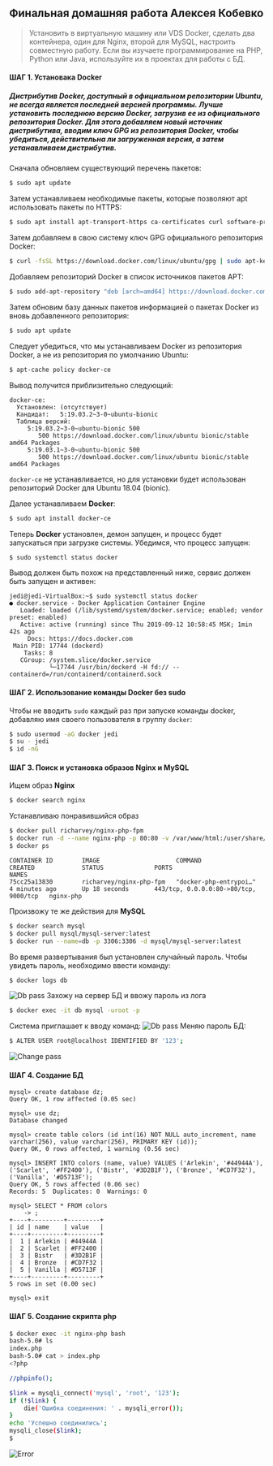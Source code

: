 ## Финальная домашняя работа Алексея Кобевко

>Установить в виртуальную машину или VDS Docker, сделать два контейнера, один для Nginx, второй для MySQL, настроить совместную работу. Если вы изучаете программирование на PHP, Python или Java, используйте их в проектах для работы с БД.

#### ШАГ 1. Установака **Docker**
##### Дистрибутив Docker, доступный в официальном репозитории Ubuntu, не всегда является последней версией программы. Лучше установить последнюю версию Docker, загрузив ее из официального репозитория Docker. Для этого добавляем новый источник дистрибутива, вводим ключ GPG из репозитория Docker, чтобы убедиться, действительна ли загруженная версия, а затем устанавливаем дистрибутив.
Сначала обновляем существующий перечень пакетов:
```bash
$ sudo apt update
```
Затем устанавливаем необходимые пакеты, которые позволяют apt использовать пакеты по HTTPS:
```bash
$ sudo apt install apt-transport-https ca-certificates curl software-properties-common
```
Затем добавляем в свою систему ключ GPG официального репозитория Docker:
```bash
$ curl -fsSL https://download.docker.com/linux/ubuntu/gpg | sudo apt-key add -
```
Добавляем репозиторий Docker в список источников пакетов APT:
```bash
$ sudo add-apt-repository "deb [arch=amd64] https://download.docker.com/linux/ubuntu bionic stable"
```
Затем обновим базу данных пакетов информацией о пакетах Docker из вновь добавленного репозитория:
```bash
$ sudo apt update
```
Следует убедиться, что мы устанавливаем Docker из репозитория Docker, а не из репозитория по умолчанию Ubuntu:
```bash
$ apt-cache policy docker-ce
```
Вывод получится приблизительно следующий:
```
docker-ce:
  Установлен: (отсутствует)
  Кандидат:   5:19.03.2~3-0~ubuntu-bionic
  Таблица версий:
     5:19.03.2~3-0~ubuntu-bionic 500
        500 https://download.docker.com/linux/ubuntu bionic/stable amd64 Packages
     5:19.03.1~3-0~ubuntu-bionic 500
        500 https://download.docker.com/linux/ubuntu bionic/stable amd64 Packages
```
```docker-ce``` не устанавливается, но для установки будет использован репозиторий Docker для Ubuntu 18.04 (bionic).


Далее устанавливаем **Docker**:
```bash
$ sudo apt install docker-ce
```
Теперь **Docker** установлен, демон запущен, и процесс будет запускаться при загрузке системы.  Убедимся, что процесс запущен:
```bash
$ sudo systemctl status docker
```
Вывод должен быть похож на представленный ниже, сервис должен быть запущен и активен:
```
jedi@jedi-VirtualBox:~$ sudo systemctl status docker
● docker.service - Docker Application Container Engine
   Loaded: loaded (/lib/systemd/system/docker.service; enabled; vendor preset: enabled)
   Active: active (running) since Thu 2019-09-12 10:58:45 MSK; 1min 42s ago
     Docs: https://docs.docker.com
 Main PID: 17744 (dockerd)
    Tasks: 8
   CGroup: /system.slice/docker.service
           └─17744 /usr/bin/dockerd -H fd:// --containerd=/run/containerd/containerd.sock
```

#### ШАГ 2. Использование команды **Docker** без sudo

Чтобы не вводить ```sudo``` каждый раз при запуске команды docker, добавляю имя своего пользователя в группу ```docker```:
```bash
$ sudo usermod -aG docker jedi
$ su - jedi
$ id -nG
```
#### ШАГ 3. Поиск и установка образов **Nginx** и **MySQL**

Ищем образ **Nginx**
```bash
$ docker search nginx
```
Устанавливаю понравившийся образ
```bash
$ docker pull richarvey/nginx-php-fpm
$ docker run -d --name nginx-php -p 80:80 -v /var/www/html:/user/share/nginx/html/ richarvey/nginx-php-fpm
$ docker ps
```
```
CONTAINER ID        IMAGE                     COMMAND                  CREATED             STATUS              PORTS                                   NAMES
75cc25a13830        richarvey/nginx-php-fpm   "docker-php-entrypoi…"   4 minutes ago       Up 18 seconds       443/tcp, 0.0.0.0:80->80/tcp, 9000/tcp   nginx-php

```
Произвожу те же действия для **MySQL**
```bash
$ docker search mysql
$ docker pull mysql/mysql-server:latest
$ docker run --name=db -p 3306:3306 -d mysql/mysql-server:latest
```
Во время развертывания был установлен случайный пароль. Чтобы увидеть пароль, необходимо ввести команду:
```bash
$ docker logs db
```
![Db pass](./images/db_pass.png)
Захожу на сервер БД и ввожу пароль из лога
```bash
$ docker exec -it db mysql -uroot -p
```
Система приглашает к вводу команд:
![Db pass](./images/welcome.png)
Меняю пароль БД:
```bash
$ ALTER USER root@localhost IDENTIFIED BY '123';
```
![Change pass](./images/rename_pass.png)

#### ШАГ 4. Создание БД
```mysql
mysql> create database dz;
Query OK, 1 row affected (0.05 sec)

mysql> use dz;
Database changed

mysql> create table colors (id int(16) NOT NULL auto_increment, name varchar(256), value varchar(256), PRIMARY KEY (id));
Query OK, 0 rows affected, 1 warning (0.56 sec)

mysql> INSERT INTO colors (name, value) VALUES ('Arlekin', '#44944A'), ('Scarlet', '#FF2400'), ('Bistr', '#3D2B1F'), ('Bronze', '#CD7F32'), ('Vanilla', '#D5713F');
Query OK, 5 rows affected (0.06 sec)
Records: 5  Duplicates: 0  Warnings: 0

mysql> SELECT * FROM colors
    -> ;
+----+---------+---------+
| id | name    | value   |
+----+---------+---------+
|  1 | Arlekin | #44944A |
|  2 | Scarlet | #FF2400 |
|  3 | Bistr   | #3D2B1F |
|  4 | Bronze  | #CD7F32 |
|  5 | Vanilla | #D5713F |
+----+---------+---------+
5 rows in set (0.00 sec)

mysql> exit
```
#### ШАГ 5. Создание скрипта php

```bash
$ docker exec -it nginx-php bash
bash-5.0# ls
index.php
bash-5.0# cat > index.php
<?php                         

//phpinfo();

$link = mysqli_connect('mysql', 'root', '123');
if (!$link) {
    die('Ошибка соединения: ' . mysqli_error());
}
echo 'Успешно соединились';
mysqli_close($link);
$
```
![Error](./images/error.png)
